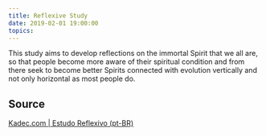 ```yaml
---
title: Reflexive Study
date: 2019-02-01 19:00:00
topics:
---
```


This study aims to develop reflections on the immortal Spirit that we all are,
so that people become more aware of their spiritual condition and from there seek 
to become better Spirits connected with evolution vertically and not only horizontal 
as most people do.


## Source
[Kadec.com | Estudo Reflexivo (pt-BR)](http://www.kardec.com/Estudo-Reflexivo.html)
